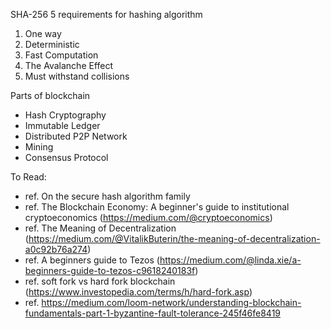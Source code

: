 SHA-256
5 requirements for hashing algorithm
1. One way 
2. Deterministic
3. Fast Computation
4. The Avalanche Effect
5. Must withstand collisions



Parts of blockchain
- Hash Cryptography
- Immutable Ledger
- Distributed P2P Network
- Mining
- Consensus Protocol


To Read:
- ref. On the secure hash algorithm family
- ref. The Blockchain Economy: A beginner's guide to institutional cryptoeconomics (https://medium.com/@cryptoeconomics)
- ref. The Meaning of Decentralization (https://medium.com/@VitalikButerin/the-meaning-of-decentralization-a0c92b76a274)
- ref. A beginners guide to Tezos (https://medium.com/@linda.xie/a-beginners-guide-to-tezos-c9618240183f)
- ref. soft fork vs hard fork blockchain (https://www.investopedia.com/terms/h/hard-fork.asp)
- ref. https://medium.com/loom-network/understanding-blockchain-fundamentals-part-1-byzantine-fault-tolerance-245f46fe8419